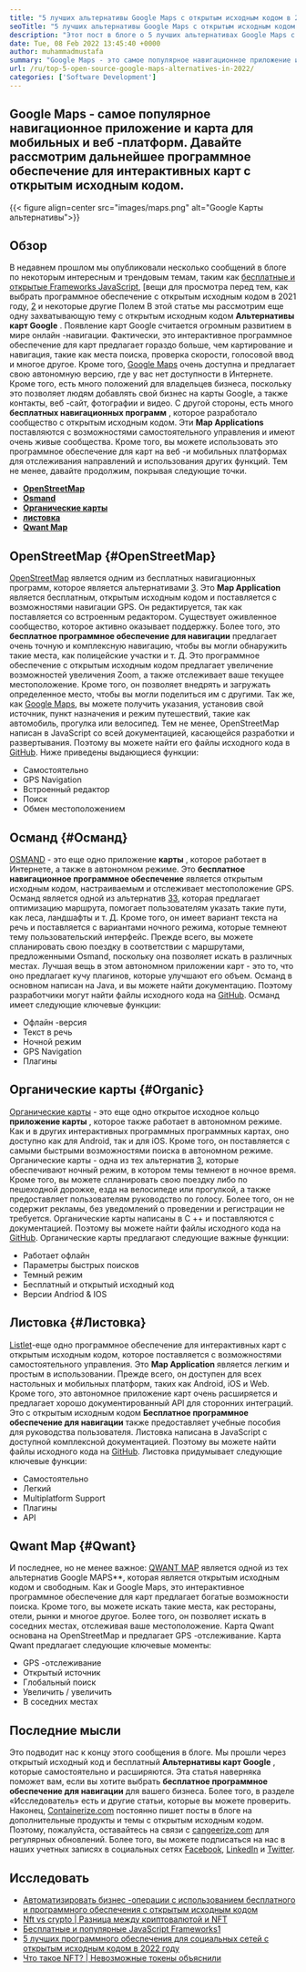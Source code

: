 ```yaml
---
title: "5 лучших альтернативы Google Maps с открытым исходным кодом в 2022 году" 
seoTitle: "5 лучших альтернативы Google Maps с открытым исходным кодом в 2022 году" 
description: "Этот пост в блоге о 5 лучших альтернативах Google Maps с открытым исходным кодом. Эти бесплатные программные программные обеспечения включают OpenStreetMap, Osmand, Organic Maps, Listlet и Qwant Map." 
date: Tue, 08 Feb 2022 13:45:40 +0000
author: muhammadmustafa
summary: "Google Maps - это самое популярное навигационное приложение и приложение MAP для мобильных и веб -платформ. Давайте рассмотрим дальнейшее программное обеспечение для интерактивных карт с открытым исходным кодом." 
url: /ru/top-5-open-source-google-maps-alternatives-in-2022/
categories: ['Software Development']
---
```


## Google Maps - самое популярное навигационное приложение и карта для мобильных и веб -платформ. Давайте рассмотрим дальнейшее программное обеспечение для интерактивных карт с открытым исходным кодом.

{{< figure align=center src="images/maps.png" alt="Google Карты альтернативы">}}


## Обзор
В недавнем прошлом мы опубликовали несколько сообщений в блоге по некоторым интересным и трендовым темам, таким как [бесплатные и открытые Frameworks JavaScript][1], [вещи для просмотра перед тем, как выбрать программное обеспечение с открытым исходным кодом в 2021 году, [2] и некоторые другие Полем В этой статье мы рассмотрим еще одну захватывающую тему с открытым исходным кодом  **Альтернативы карт Google**  . Появление карт Google считается огромным развитием в мире онлайн -навигации. Фактически, это интерактивное программное обеспечение для карт предлагает гораздо больше, чем картирование и навигация, такие как места поиска, проверка скорости, голосовой ввод и многое другое. Кроме того, [Google Maps][3] очень доступна и предлагает свою автономную версию, где у вас нет доступности в Интернете. Кроме того, есть много положений для владельцев бизнеса, поскольку это позволяет людям добавлять свой бизнес на карты Google, а также контакты, веб -сайт, фотографии и видео.
С другой стороны, есть много  **бесплатных навигационных программ** , которое разработало сообщество с открытым исходным кодом. Эти **Map Applications**  поставляются с возможностями самостоятельного управления и имеют очень живые сообщества. Кроме того, вы можете использовать это программное обеспечение для карт на веб -и мобильных платформах для отслеживания направлений и использования других функций. Тем не менее, давайте продолжим, покрывая следующие точки.
*  **[OpenStreetMap][4]**  
*  **[Osmand][5]**  
*  **[Органические карты][6]**  
*  **[листовка][7]**  
*  **[Qwant Map][8]**  

## OpenStreetMap {#OpenStreetMap}

[OpenStreetMap][9] является одним из бесплатных навигационных программ, которое является альтернативами [3][3]. Это  **Map Application** является бесплатным, открытым исходным кодом и поставляется с возможностями навигации GPS. Он редактируется, так как поставляется со встроенным редактором. Существует оживленное сообщество, которое активно оказывает поддержку. Более того, это **бесплатное программное обеспечение для навигации**  предлагает очень точную и комплексную навигацию, чтобы вы могли обнаружить такие места, как полицейские участки и т. Д. Это программное обеспечение с открытым исходным кодом предлагает увеличение возможностей увеличения Zoom, а также отслеживает ваше текущее местоположение. Кроме того, он позволяет внедрять и загружать определенное место, чтобы вы могли поделиться им с другими. Так же, как [Google Maps][3], вы можете получить указания, установив свой источник, пункт назначения и режим путешествий, такие как автомобиль, прогулка или велосипед. Тем не менее, OpenStreetMap написан в JavaScript со всей документацией, касающейся разработки и развертывания. Поэтому вы можете найти его файлы исходного кода в [GitHub][10].
Ниже приведены выдающиеся функции:
  * Самостоятельно
  * GPS Navigation
  * Встроенный редактор
  * Поиск
  * Обмен местоположением

## Османд {#Османд}

[OSMAND][11] - это еще одно приложение  **карты** , которое работает в Интернете, а также в автономном режиме. Это **бесплатное навигационное программное обеспечение**  является открытым исходным кодом, настраиваемым и отслеживает местоположение GPS. Османд является одной из альтернатив [3][3][3], которая предлагает оптимизацию маршрута, помогает пользователям указать такие пути, как леса, ландшафты и т. Д. Кроме того, он имеет вариант текста на речь и поставляется с вариантами ночного режима, которые темнеют тему пользовательский интерфейс. Прежде всего, вы можете спланировать свою поездку в соответствии с маршрутами, предложенными Osmand, поскольку она позволяет искать в различных местах. Лучшая вещь в этом автономном приложении карт - это то, что оно предлагает кучу плагинов, которые улучшают его объем. Османд в основном написан на Java, и вы можете найти документацию. Поэтому разработчики могут найти файлы исходного кода на [GitHub][12].
Османд имеет следующие ключевые функции:
  * Офлайн -версия
  * Текст в речь
  * Ночной режим
  * GPS Navigation
  * Плагины

## Органические карты {#Organic}

[Органические карты][13] - это еще одно открытое исходное кольцо  **приложение карты**  , которое также работает в автономном режиме. Как и в других интерактивных программных программных картах, оно доступно как для Android, так и для iOS. Кроме того, он поставляется с самыми быстрыми возможностями поиска в автономном режиме. Органические карты - одна из тех альтернатив [3][3], которые обеспечивают ночный режим, в котором темы темнеют в ночное время. Кроме того, вы можете спланировать свою поездку либо по пешеходной дорожке, езда на велосипеде или прогулкой, а также предоставляет пользователям руководство по голосу. Более того, он не содержит рекламы, без уведомлений о проведении и регистрации не требуется. Органические карты написаны в C ++ и поставляются с документацией. Поэтому вы можете найти файлы исходного кода на [GitHub][14].
Органические карты предлагают следующие важные функции:
  * Работает офлайн
  * Параметры быстрых поисков
  * Темный режим
  * Бесплатный и открытый исходный код
  * Версии Andriod & IOS

## Листовка {#Листовка}

[Listlet][15]-еще одно программное обеспечение для интерактивных карт с открытым исходным кодом, которое поставляется с возможностями самостоятельного управления. Это  **Map Application** является легким и простым в использовании. Прежде всего, он доступен для всех настольных и мобильных платформ, таких как Android, iOS и Web. Кроме того, это автономное приложение карт очень расширяется и предлагает хорошо документированный API для сторонних интеграций. Это с открытым исходным кодом **Бесплатное программное обеспечение для навигации**  также предоставляет учебные пособия для руководства пользователя. Листовка написана в JavaScript с доступной комплексной документацией. Поэтому вы можете найти файлы исходного кода на [GitHub][16].
Листовка придумывает следующие ключевые функции:
  * Самостоятельно
  * Легкий
  * Multiplatform Support
  * Плагины
  * API

## Qwant Map {#Qwant}

И последнее, но не менее важное: [QWANT MAP][17] является одной из тех альтернатив Google MAPS**, которая является открытым исходным кодом и свободным. Как и Google Maps, это интерактивное программное обеспечение для карт предлагает богатые возможности поиска. Кроме того, вы можете искать такие места, как рестораны, отели, рынки и многое другое. Более того, он позволяет искать в соседних местах, отслеживая ваше местоположение. Карта Qwant основана на OpenStreetMap и предлагает GPS -отслеживание.
Карта Qwant предлагает следующие ключевые моменты:
  * GPS -отслеживание
  * Открытый источник
  * Глобальный поиск
  * Увеличить / увеличить
  * В соседних местах

## Последние мысли
Это подводит нас к концу этого сообщения в блоге. Мы прошли через открытый исходный код и бесплатный  **Альтернативы карт Google** , которые самостоятельно и расширяются. Эта статья наверняка поможет вам, если вы хотите выбрать **бесплатное программное обеспечение для навигации**  для вашего бизнеса. Более того, в разделе «Исследователь» есть и другие статьи, которые вы можете проверить.
Наконец, [Containerize.com][18] постоянно пишет посты в блоге на дополнительные продукты и темы с открытым исходным кодом. Поэтому, пожалуйста, оставайтесь на связи с [cangeerize.com][18] для регулярных обновлений. Более того, вы можете подписаться на нас в наших учетных записях в социальных сетях [Facebook][19], [LinkedIn][20] и [Twitter][21].

## Исследовать
  * [Автоматизировать бизнес -операции с использованием бесплатного и программного обеспечения с открытым исходным кодом][22]
  * [Nft vs crypto | Разница между криптовалютой и NFT][23]
  * [Бесплатные и популярные JavaScript Frameworks][1][1]
  * [5 лучших программного обеспечения для социальных сетей с открытым исходным кодом в 2022 году][24]
  * [Что такое NFT? | Невозможные токены объяснили][25]



[1]: https://blog.containerize.com/software-development/free-open-source-popular-javascript-frameworks/
[2]: https://blog.containerize.com/cmdb-software/things-to-review-before-opting-open-source-software-in-2021/
[3]: https://www.google.com/maps
[4]: #OpenStreetMap
[5]: #OsmAnd
[6]: #Organic
[7]: #Leaflet
[8]: #Qwant
[9]: https://www.openstreetmap.org/#map=0/79/141
[10]: https://github.com/openstreetmap/iD
[11]: https://osmand.net/
[12]: https://github.com/osmandapp/OsmAnd
[13]: https://organicmaps.app/
[14]: https://github.com/organicmaps/organicmaps
[15]: https://leafletjs.com/
[16]: https://github.com/Leaflet/Leaflet
[17]: https://www.qwant.com/
[18]: https://www.containerize.com/
[19]: https://web.facebook.com/containerize
[20]: https://www.linkedin.com/company/containerize/
[21]: https://twitter.com/containerize_co
[22]: https://blog.containerize.com/blogging/automate-business-operations-using-open-source-software/
[23]: https://blog.containerize.com/blockchain-platforms/nft-vs-crypto-difference-between-cryptocurrency-nft/
[24]: https://blog.containerize.com/social-network-platforms/top-5-open-source-social-networking-software-in-2022/
[25]: https://blog.containerize.com/blockchain-platforms/what-is-nft-non-fungible-tokens-explained/
